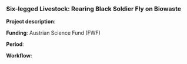 ### Six-legged Livestock: Rearing Black Soldier Fly on Biowaste

**Project description**: 

**Funding**: Austrian Science Fund (FWF)

**Period**: 

**Workflow**: